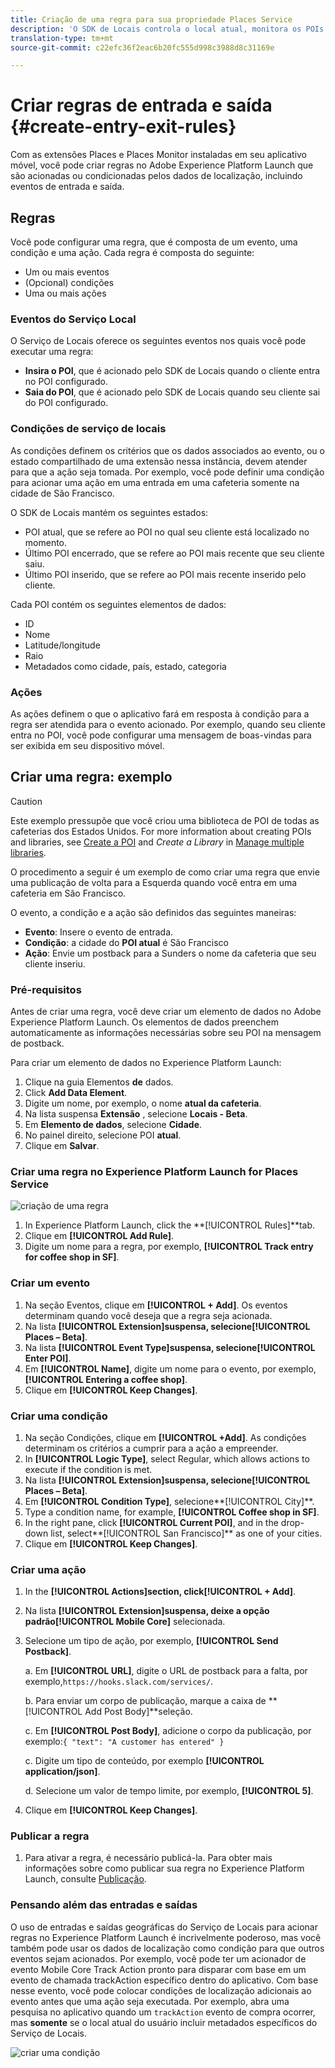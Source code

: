 ```yaml
---
title: Criação de uma regra para sua propriedade Places Service
description: 'O SDK de Locais controla o local atual, monitora os POIs configurados em torno do local atual e rastreia os eventos de entrada e saída desses POIs. '
translation-type: tm+mt
source-git-commit: c22efc36f2eac6b20fc555d998c3988d8c31169e

---
```



# Criar regras de entrada e saída {#create-entry-exit-rules}

Com as extensões Places e Places Monitor instaladas em seu aplicativo móvel, você pode criar regras no Adobe Experience Platform Launch que são acionadas ou condicionadas pelos dados de localização, incluindo eventos de entrada e saída.

## Regras

Você pode configurar uma regra, que é composta de um evento, uma condição e uma ação. Cada regra é composta do seguinte:

* Um ou mais eventos
* (Opcional) condições
* Uma ou mais ações

### Eventos do Serviço Local

O Serviço de Locais oferece os seguintes eventos nos quais você pode executar uma regra:

* **Insira o POI**, que é acionado pelo SDK de Locais quando o cliente entra no POI configurado.
* **Saia do POI**, que é acionado pelo SDK de Locais quando seu cliente sai do POI configurado.

### Condições de serviço de locais

As condições definem os critérios que os dados associados ao evento, ou o estado compartilhado de uma extensão nessa instância, devem atender para que a ação seja tomada. Por exemplo, você pode definir uma condição para acionar uma ação em uma entrada em uma cafeteria somente na cidade de São Francisco.

O SDK de Locais mantém os seguintes estados:

* POI atual, que se refere ao POI no qual seu cliente está localizado no momento.
* Último POI encerrado, que se refere ao POI mais recente que seu cliente saiu.
* Último POI inserido, que se refere ao POI mais recente inserido pelo cliente.

Cada POI contém os seguintes elementos de dados:

* ID
* Nome
* Latitude/longitude
* Raio
* Metadados como cidade, país, estado, categoria

### Ações

As ações definem o que o aplicativo fará em resposta à condição para a regra ser atendida para o evento acionado. Por exemplo, quando seu cliente entra no POI, você pode configurar uma mensagem de boas-vindas para ser exibida em seu dispositivo móvel.

## Criar uma regra: exemplo

>[!CAUTION]
>
>Este exemplo pressupõe que você criou uma biblioteca de POI de todas as cafeterias dos Estados Unidos. For more information about creating POIs and libraries, see [Create a POI](/help/poi-mgmt-ui/create-a-poi-ui.md) and *Create a Library* in [Manage multiple libraries](https://docs.adobe.com/content/help/en/places/using/poi-mgmt-ui/manage-libraries-in-the-places-ui.html).

O procedimento a seguir é um exemplo de como criar uma regra que envie uma publicação de volta para a Esquerda quando você entra em uma cafeteria em São Francisco.

O evento, a condição e a ação são definidos das seguintes maneiras:

* **Evento**: Insere o evento de entrada.
* **Condição**: a cidade do **POI atual** é São Francisco
* **Ação**: Envie um postback para a Sunders o nome da cafeteria que seu cliente inseriu.

### Pré-requisitos

Antes de criar uma regra, você deve criar um elemento de dados no Adobe Experience Platform Launch. Os elementos de dados preenchem automaticamente as informações necessárias sobre seu POI na mensagem de postback.

Para criar um elemento de dados no Experience Platform Launch:

1. Clique na guia Elementos **de** dados.
1. Click **Add Data Element**.
1. Digite um nome, por exemplo, o nome **atual da cafeteria**.
1. Na lista suspensa **Extensão** , selecione **Locais - Beta**.
1. Em **Elemento de dados**, selecione **Cidade**.
1. No painel direito, selecione POI **atual**.
1. Clique em **Salvar**.

### Criar uma regra no Experience Platform Launch for Places Service

![criação de uma regra](/help/assets/placesrule.png)

1. In Experience Platform Launch, click the **[!UICONTROL Rules]**tab.
1. Clique em **[!UICONTROL Add Rule]**.
1. Digite um nome para a regra, por exemplo, **[!UICONTROL Track entry for coffee shop in SF]**.

### Criar um evento

1. Na seção Eventos, clique em **[!UICONTROL + Add]**. Os eventos determinam quando você deseja que a regra seja acionada.
1. Na lista **[!UICONTROL Extension]**suspensa, selecione**[!UICONTROL Places – Beta]**.
1. Na lista **[!UICONTROL Event Type]**suspensa, selecione**[!UICONTROL Enter POI]**.
1. Em **[!UICONTROL Name]**, digite um nome para o evento, por exemplo,**[!UICONTROL Entering a coffee shop]**.
1. Clique em **[!UICONTROL Keep Changes]**.

### Criar uma condição

1. Na seção Condições, clique em **[!UICONTROL +Add]**. As condições determinam os critérios a cumprir para a ação a empreender.
1. In **[!UICONTROL Logic Type]**, select Regular, which allows actions to execute if the condition is met.
1. Na lista **[!UICONTROL Extension]**suspensa, selecione**[!UICONTROL Places – Beta]**.
1. Em **[!UICONTROL Condition Type]**, selecione**[!UICONTROL City]**.
1. Type a condition name, for example, **[!UICONTROL Coffee shop in SF]**.
1. In the right pane, click **[!UICONTROL Current POI]**, and in the drop-down list, select**[!UICONTROL San Francisco]** as one of your cities.
1. Clique em **[!UICONTROL Keep Changes]**.

### Criar uma ação

1. In the **[!UICONTROL Actions]**section, click**[!UICONTROL + Add]**.
1. Na lista **[!UICONTROL Extension]**suspensa, deixe a opção padrão**[!UICONTROL Mobile Core]** selecionada.
1. Selecione um tipo de ação, por exemplo, **[!UICONTROL Send Postback]**.

   a. Em **[!UICONTROL URL]**, digite o URL de postback para a falta, por exemplo,`https://hooks.slack.com/services/`.

   b. Para enviar um corpo de publicação, marque a caixa de **[!UICONTROL Add Post Body]**seleção.

   c. Em **[!UICONTROL Post Body]**, adicione o corpo da publicação, por exemplo:`{ "text": "A customer has entered" }`

   c. Digite um tipo de conteúdo, por exemplo **[!UICONTROL application/json]**.

   d. Selecione um valor de tempo limite, por exemplo, **[!UICONTROL 5]**.

1. Clique em **[!UICONTROL Keep Changes]**.

### Publicar a regra

1. Para ativar a regra, é necessário publicá-la. Para obter mais informações sobre como publicar sua regra no Experience Platform Launch, consulte [Publicação](https://docs.adobe.com/content/help/en/launch/using/reference/publish/overview.html).

### Pensando além das entradas e saídas

O uso de entradas e saídas geográficas do Serviço de Locais para acionar regras no Experience Platform Launch é incrivelmente poderoso, mas você também pode usar os dados de localização como condição para que outros eventos sejam acionados. Por exemplo, você pode ter um acionador de evento Mobile Core Track Action pronto para disparar com base em um evento de chamada trackAction específico dentro do aplicativo. Com base nesse evento, você pode colocar condições de localização adicionais ao evento antes que uma ação seja executada. Por exemplo, abra uma pesquisa no aplicativo quando um `trackAction` evento de compra ocorrer, mas **somente** se o local atual do usuário incluir metadados específicos do Serviço de Locais.

![criar uma condição](/help/assets/places-condition.png)